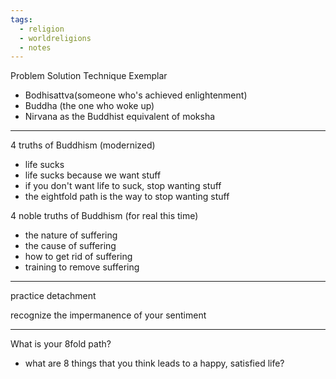 ```yaml
---
tags:
  - religion
  - worldreligions
  - notes
---
```


Problem
Solution
Technique
Exemplar
- Bodhisattva(someone who's achieved enlightenment)
- Buddha (the one who woke up)
- Nirvana as the Buddhist equivalent of moksha

---

4 truths of Buddhism (modernized)

- life sucks
- life sucks because we want stuff
- if you don't want life to suck, stop wanting stuff
- the eightfold path is the way to stop wanting stuff

4 noble truths of Buddhism (for real this time)
- the nature of suffering
- the cause of suffering
- how to get rid of suffering
- training to remove suffering

---

practice detachment

recognize the impermanence of your sentiment

---

What is your 8fold path?

* what are 8 things that you think leads to a happy, satisfied life?


